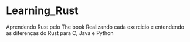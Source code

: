# Learning_Rust
Aprendendo Rust pelo The book
Realizando cada exercicio e entendendo as diferenças do Rust para C, Java e Python
